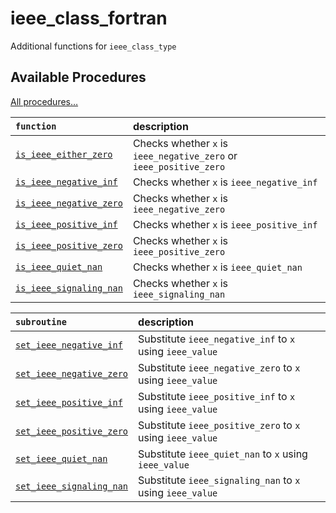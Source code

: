 # ieee_class_fortran

Additional functions for `ieee_class_type`

## Available Procedures

[All procedures…](https://dscf-1224.github.io/ieee_class_fortran/lists/procedures.html)

|`function`|description|
|:---------|:----------|
|[`is_ieee_either_zero`](https://dscf-1224.github.io/ieee_class_fortran/interface/is_ieee_either_zero.html)|Checks whether `x` is `ieee_negative_zero` or `ieee_positive_zero`|
|[`is_ieee_negative_inf`](https://dscf-1224.github.io/ieee_class_fortran/interface/is_ieee_negative_inf.html)|Checks whether `x` is `ieee_negative_inf`|
|[`is_ieee_negative_zero`](https://dscf-1224.github.io/ieee_class_fortran/interface/is_ieee_negative_zero.html)|Checks whether `x` is `ieee_negative_zero`|
|[`is_ieee_positive_inf`](https://dscf-1224.github.io/ieee_class_fortran/interface/is_ieee_positive_inf.html)|Checks whether `x` is `ieee_positive_inf`|
|[`is_ieee_positive_zero`](https://dscf-1224.github.io/ieee_class_fortran/interface/is_ieee_positive_zero.html)|Checks whether `x` is `ieee_positive_zero`|
|[`is_ieee_quiet_nan`](https://dscf-1224.github.io/ieee_class_fortran/interface/is_ieee_quiet_nan.html)|Checks whether `x` is `ieee_quiet_nan`|
|[`is_ieee_signaling_nan`](https://dscf-1224.github.io/ieee_class_fortran/interface/is_ieee_signaling_nan.html)|Checks whether `x` is `ieee_signaling_nan`|

|`subroutine`|description|
|:-----------|:----------|
|[`set_ieee_negative_inf`](https://dscf-1224.github.io/ieee_class_fortran/interface/set_ieee_negative_inf.html)|Substitute `ieee_negative_inf` to `x` using `ieee_value`|
|[`set_ieee_negative_zero`](https://dscf-1224.github.io/ieee_class_fortran/interface/set_ieee_negative_zero.html)|Substitute `ieee_negative_zero` to `x` using `ieee_value`|
|[`set_ieee_positive_inf`](https://dscf-1224.github.io/ieee_class_fortran/interface/set_ieee_positive_inf.html)|Substitute `ieee_positive_inf` to `x` using `ieee_value`|
|[`set_ieee_positive_zero`](https://dscf-1224.github.io/ieee_class_fortran/interface/set_ieee_positive_zero.html)|Substitute `ieee_positive_zero` to `x` using `ieee_value`|
|[`set_ieee_quiet_nan`](https://dscf-1224.github.io/ieee_class_fortran/interface/set_ieee_quiet_nan.html)|Substitute `ieee_quiet_nan` to `x` using `ieee_value`|
|[`set_ieee_signaling_nan`](https://dscf-1224.github.io/ieee_class_fortran/interface/set_ieee_signaling_nan.html)|Substitute `ieee_signaling_nan` to `x` using `ieee_value`|

<!-- EOF -->
